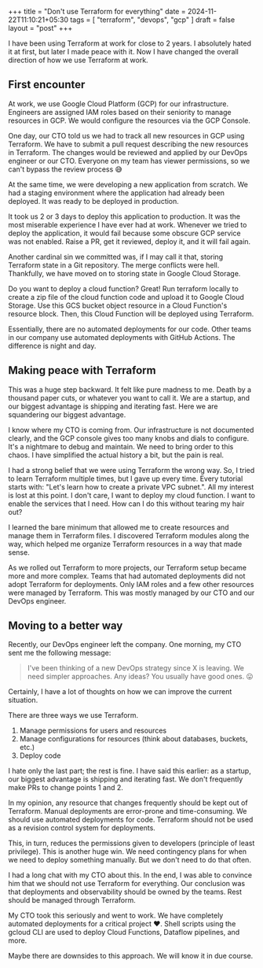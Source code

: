 +++
title = "Don't use Terraform for everything"
date = 2024-11-22T11:10:21+05:30
tags = [
  "terraform",
  "devops",
  "gcp"
]
draft = false
layout = "post"
+++

I have been using Terraform at work for close to 2 years.
I absolutely hated it at first, but later I made peace with it.
Now I have changed the overall direction of how we use Terraform at work.

<!--more-->

## First encounter

At work, we use Google Cloud Platform (GCP) for our infrastructure.
Engineers are assigned IAM roles based on their seniority to manage resources in GCP.
We would configure the resources via the GCP Console.

One day, our CTO told us we had to track all new resources in GCP using Terraform.
We have to submit a pull request describing the new resources in Terraform.
The changes would be reviewed and applied by our DevOps engineer or our CTO.
Everyone on my team has viewer permissions, so we can't bypass the review process 😅

At the same time, we were developing a new application from scratch.
We had a staging environment where the application had already been deployed.
It was ready to be deployed in production.

It took us 2 or 3 days to deploy this application to production.
It was the most miserable experience I have ever had at work.
Whenever we tried to deploy the application, it would fail because some obscure GCP service was not enabled.
Raise a PR, get it reviewed, deploy it, and it will fail again.

Another cardinal sin we committed was, if I may call it that, storing Terraform state in a Git repository.
The merge conflicts were hell.
Thankfully, we have moved on to storing state in Google Cloud Storage.

Do you want to deploy a cloud function? Great!
Run terraform locally to create a zip file of the cloud function code and upload it to Google Cloud Storage.
Use this GCS bucket object resource in a Cloud Function's resource block.
Then, this Cloud Function will be deployed using Terraform.

Essentially, there are no automated deployments for our code.
Other teams in our company use automated deployments with GitHub Actions.
The difference is night and day.

## Making peace with Terraform

This was a huge step backward.
It felt like pure madness to me.
Death by a thousand paper cuts, or whatever you want to call it.
We are a startup, and our biggest advantage is shipping and iterating fast.
Here we are squandering our biggest advantage.

I know where my CTO is coming from.
Our infrastructure is not documented clearly, and the GCP console gives too many knobs and dials to configure.
It's a nightmare to debug and maintain.
We need to bring order to this chaos.
I have simplified the actual history a bit, but the pain is real.

I had a strong belief that we were using Terraform the wrong way.
So, I tried to learn Terraform multiple times, but I gave up every time.
Every tutorial starts with: "Let's learn how to create a private VPC subnet.".
All my interest is lost at this point.
I don't care, I want to deploy my cloud function.
I want to enable the services that I need.
How can I do this without tearing my hair out?

I learned the bare minimum that allowed me to create resources and manage them in Terraform files.
I discovered Terraform modules along the way, which helped me organize Terraform resources in a way that made sense.

As we rolled out Terraform to more projects, our Terraform setup became more and more complex.
Teams that had automated deployments did not adopt Terraform for deployments.
Only IAM roles and a few other resources were managed by Terraform.
This was mostly managed by our CTO and our DevOps engineer.

## Moving to a better way

Recently, our DevOps engineer left the company.
One morning, my CTO sent me the following message:

> I've been thinking of a new DevOps strategy since X is leaving. We need simpler approaches. Any ideas? You usually have good ones. 😛

Certainly, I have a lot of thoughts on how we can improve the current situation.

There are three ways we use Terraform.

1. Manage permissions for users and resources
2. Manage configurations for resources (think about databases, buckets, etc.)
3. Deploy code

I hate only the last part; the rest is fine.
I have said this earlier: as a startup, our biggest advantage is shipping and iterating fast.
We don't frequently make PRs to change points 1 and 2.

In my opinion, any resource that changes frequently should be kept out of Terraform.
Manual deployments are error-prone and time-consuming.
We should use automated deployments for code.
Terraform should not be used as a revision control system for deployments.

This, in turn, reduces the permissions given to developers (principle of least privilege).
This is another huge win.
We need contingency plans for when we need to deploy something manually.
But we don't need to do that often.

I had a long chat with my CTO about this.
In the end, I was able to convince him that we should not use Terraform for everything.
Our conclusion was that deployments and observability should be owned by the teams.
Rest should be managed through Terraform.

My CTO took this seriously and went to work.
We have completely automated deployments for a critical project :heart:.
Shell scripts using the gcloud CLI are used to deploy Cloud Functions, Dataflow pipelines, and more.

Maybe there are downsides to this approach.
We will know it in due course.


















